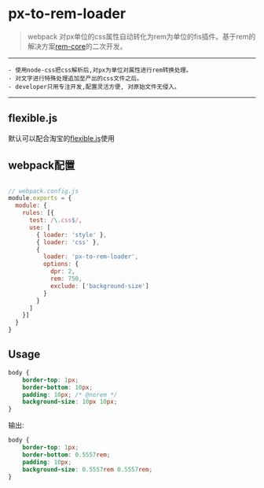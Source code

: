 # px-to-rem-loader
 > webpack 对px单位的css属性自动转化为rem为单位的fis插件。基于rem的解决方案[rem-core](https://www.npmjs.com/package/rem-core)的二次开发。

-----------------
    - 使用node-css把css解析后,对px为单位对属性进行rem转换处理。
    - 对文字进行特殊处理追加至产出的css文件之后。
    - developer只用专注开发,配置灵活方便, 对原始文件无侵入。
-----------------

## flexible.js
默认可以配合淘宝的[flexible.js](https://github.com/amfe/lib-flexible)使用

## webpack配置

```javascript

// webpack.config.js
module.exports = {
  module: {
    rules: [{
      test: /\.css$/,
      use: [
        { loader: 'style' },
        { loader: 'css' },
        {
          loader: 'px-to-rem-loader',
          options: {
            dpr: 2,
            rem: 750,
            exclude: ['background-size']
          }
        }
      ]
    }]
  }
}

```


## Usage

```css
body {
    border-top: 1px;
    border-bottom: 10px;
    padding: 10px; /* @norem */
    background-size: 10px 10px;
}
```

输出:

```css
body {
    border-top: 1px;
    border-bottom: 0.5557rem;
    padding: 10px;
    background-size: 0.5557rem 0.5557rem;
}
```
